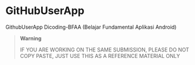 # GitHubUserApp
GithubUserApp Dicoding-BFAA (Belajar Fundamental Aplikasi Android)

> **Warning**
> 
> IF YOU ARE WORKING ON THE SAME SUBMISSION, PLEASE DO NOT COPY PASTE, JUST USE THIS AS A REFERENCE MATERIAL ONLY
